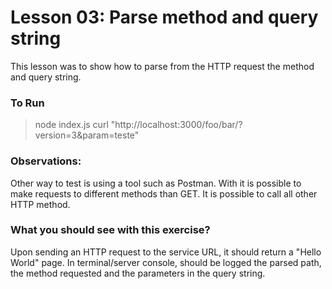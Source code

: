 # Lesson 03: Parse method and query string

This lesson was to show how to parse from the HTTP request the method and query string.

### To Run
> node index.js
> curl "http://localhost:3000/foo/bar/?version=3&param=teste"

### Observations:
Other way to test is using a tool such as Postman. With it is possible to make requests to different methods than GET. It is possible to call all other HTTP method.

### What you should see with this exercise?
Upon sending an HTTP request to the service URL, it should return a "Hello World" page. In terminal/server console, should be logged the parsed path, the method requested and the parameters in the query string.
